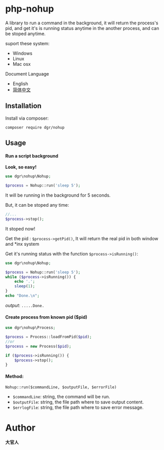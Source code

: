 php-nohup
===

A library to run a command in the background, it will return the process's pid, and get it's is running status anytime in the another process, and can be stoped anytime.  
 

suport these system: 
- Windows
- Linux
- Mac osx

Document Language  
- English
- [简体中文](README_zh.md)

Installation
---

Install via composer:  

`composer require dgr/nohup`

Usage
---

#### Run a script background

**Look, so easy!**

```php
use dgr\nohup\Nohup;

$process = Nohup::run('sleep 5');
```
It will be running in the background for 5 seconds.

But, it can be stoped any time:

```php
//...
$process->stop();
```
It stoped now!

Get the pid : `$process->getPid()`, It will return the real pid in both window and *inx system

Get it's running status with the function `$process->isRunning()`:
```php
use dgr\nohup\Nohup;

$process = Nohup::run('sleep 5');
while ($process->isRunning()) {
    echo '.';
    sleep(1);
}
echo "Done.\n";

```
*output*: `.....Done.`   



#### Create process from known pid ($pid)

```php
use dgr\nohup\Process;

$process = Process::loadFromPid($pid);  
//or
$process = new Process($pid); 

if ($process->isRunning()) {
    $process->stop();
}
```
#### Method:
`Nohup::run($commandLine, $outputFile, $errorFile)`  
- `$commandLine`: string, the command will be run.  
- `$outputFile`: string, the file path where to save output content.  
- `$errlogFile`: string, the file path where to save error message.  

Author
===
**大官人**
